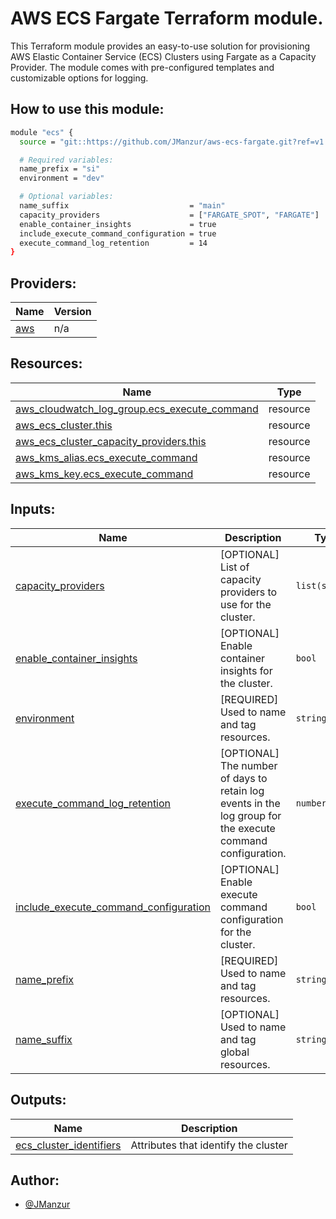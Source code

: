 # AWS ECS Fargate Terraform module.

This Terraform module provides an easy-to-use solution for provisioning AWS Elastic Container Service (ECS) Clusters using Fargate as a Capacity Provider. The module comes with pre-configured templates and customizable options for logging.

## How to use this module:

```bash
module "ecs" {
  source = "git::https://github.com/JManzur/aws-ecs-fargate.git?ref=v1.0.2"

  # Required variables:
  name_prefix = "si"
  environment = "dev"

  # Optional variables:
  name_suffix                           = "main"
  capacity_providers                    = ["FARGATE_SPOT", "FARGATE"]
  enable_container_insights             = true
  include_execute_command_configuration = true
  execute_command_log_retention         = 14
}
```

## Providers:

| Name | Version |
|------|---------|
| <a name="provider_aws"></a> [aws](#provider\_aws) | n/a |

## Resources:

| Name | Type |
|------|------|
| [aws_cloudwatch_log_group.ecs_execute_command](https://registry.terraform.io/providers/hashicorp/aws/latest/docs/resources/cloudwatch_log_group) | resource |
| [aws_ecs_cluster.this](https://registry.terraform.io/providers/hashicorp/aws/latest/docs/resources/ecs_cluster) | resource |
| [aws_ecs_cluster_capacity_providers.this](https://registry.terraform.io/providers/hashicorp/aws/latest/docs/resources/ecs_cluster_capacity_providers) | resource |
| [aws_kms_alias.ecs_execute_command](https://registry.terraform.io/providers/hashicorp/aws/latest/docs/resources/kms_alias) | resource |
| [aws_kms_key.ecs_execute_command](https://registry.terraform.io/providers/hashicorp/aws/latest/docs/resources/kms_key) | resource |

## Inputs:

| Name | Description | Type | Default | Required |
|------|-------------|------|---------|:--------:|
| <a name="input_capacity_providers"></a> [capacity\_providers](#input\_capacity\_providers) | [OPTIONAL] List of capacity providers to use for the cluster. | `list(string)` | <pre>[<br>  "FARGATE"<br>]</pre> | no |
| <a name="input_enable_container_insights"></a> [enable\_container\_insights](#input\_enable\_container\_insights) | [OPTIONAL] Enable container insights for the cluster. | `bool` | `false` | no |
| <a name="input_environment"></a> [environment](#input\_environment) | [REQUIRED] Used to name and tag resources. | `string` | n/a | yes |
| <a name="input_execute_command_log_retention"></a> [execute\_command\_log\_retention](#input\_execute\_command\_log\_retention) | [OPTIONAL] The number of days to retain log events in the log group for the execute command configuration. | `number` | `7` | no |
| <a name="input_include_execute_command_configuration"></a> [include\_execute\_command\_configuration](#input\_include\_execute\_command\_configuration) | [OPTIONAL] Enable execute command configuration for the cluster. | `bool` | `false` | no |
| <a name="input_name_prefix"></a> [name\_prefix](#input\_name\_prefix) | [REQUIRED] Used to name and tag resources. | `string` | n/a | yes |
| <a name="input_name_suffix"></a> [name\_suffix](#input\_name\_suffix) | [OPTIONAL] Used to name and tag global resources. | `string` | `""` | no |

## Outputs:

| Name | Description |
|------|-------------|
| <a name="output_ecs_cluster_identifiers"></a> [ecs\_cluster\_identifiers](#output\_ecs\_cluster\_identifiers) | Attributes that identify the cluster |

## Author:

- [@JManzur](https://jmanzur.com)
